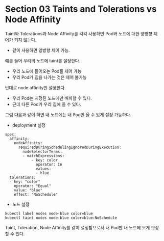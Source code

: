 # Section 03 Taints and Tolerations vs Node Affinity

Taint와 Tolerations과 Node Affinity를 각각 사용하면 Pod와 노드에 대한
양방향 제어가 되지 않는다. 
- 같이 사용하면 양방향 제어 가능.

예를 들어 우리의 노드에 taint를 설정한다.
- 우리 노드에 들어오는 Pod들 제어 가능
- 우리 Pod가 집을 나가는 것은 제어 불가능

반대로 node affinity만 설정한다.
- 우리 Pod는 지정된 노드에만 배치할 수 있다.
- 근데 다른 Pod가 우리 집에 올 수 있다.

그럼 다음과 같이 하면 내 노드에는 내 Pod만 올 수 있게 설정 가능하다.
- deployment 설정
~~~
spec:
  affinity:
    nodeAffinity:
      requiredDuringSchedulingIgnoredDuringExecution:
        nodeSelectorTerms:
        - matchExpressions:
            - key: color
              operator: In
              values:
              - blue
  tolerations:
  - key: "color"
    operator: "Equal"
    value: "blue"
    effect: "NoSchedule"
~~~

- 노드 설정
~~~
kubectl label nodes node-blue color=blue
kubectl taint nodes node-blue color=blue:NoSchedule
~~~

Taint, Toleration, Node Affinity를 같이 설정함으로서 내 Pod만 내 노드에 오게 보장할 수 있다.